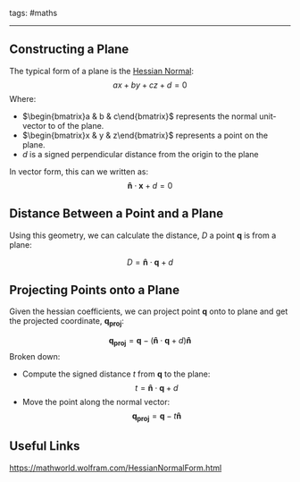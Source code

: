 tags: #maths 

---
## Constructing a Plane
The typical form of a plane is the [Hessian Normal](https://en.wikipedia.org/wiki/Hesse_normal_form):
$$
ax + by + cz + d = 0
$$
Where:
- $\begin{bmatrix}a & b & c\end{bmatrix}$ represents the normal unit-vector to of the plane.
- $\begin{bmatrix}x & y & z\end{bmatrix}$ represents a point on the plane.
- $d$ is a signed perpendicular distance from the origin to the plane

In vector form, this can we written as:
$$
\mathbf{\hat{n}} \cdot \mathbf{x} + d = 0
$$
## Distance Between a Point and a Plane
Using this geometry, we can calculate the distance, $D$ a point $\mathbf{q}$ is from a plane:

$$
D = \mathbf{\hat{n}} \cdot \mathbf{q} + d
$$
## Projecting Points onto a Plane
Given the hessian coefficients, we can project point $\mathbf{q}$ onto to plane and get the projected coordinate, $\mathbf{q_{proj}}$:

$$
\mathbf{q_{proj}} = \mathbf{q} - (\mathbf{\hat{n}} \cdot \mathbf{q} + d) \mathbf{\hat{n}}
$$
Broken down:
- Compute the signed distance $t$ from $\mathbf{q}$ to the plane:
$$
t = \mathbf{\hat{n}} \cdot \mathbf{q} + d
$$
- Move the point along the normal vector:
$$
\mathbf{q_{proj}} = \mathbf{q} - t \mathbf{\hat{n}}
$$
## Useful Links
https://mathworld.wolfram.com/HessianNormalForm.html